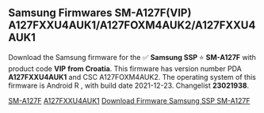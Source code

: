 <h2>Samsung Firmwares SM-A127F(VIP) A127FXXU4AUK1/A127FOXM4AUK2/A127FXXU4AUK1</h2>
Download the Samsung firmware for the ✅ <strong>Samsung SSP </strong> ⭐ <strong>SM-A127F</strong> with product code <strong>VIP</strong> <strong> from Croatia</strong>. This firmware has version number PDA <strong>A127FXXU4AUK1</strong> and CSC A127FOXM4AUK2. The operating system of this firmware is Android R , with build date 2021-12-23. Changelist <strong>23021938</strong>.

[SM-A127F](https://samfirm.shop/samsung/model/SM-A127F)
[A127FXXU4AUK1](https://samfirm.shop/samsung/pda/A127FXXU4AUK1)
[Download Firmware Samsung SSP SM-A127F](https://samfirm.shop/samsung/firmware/485082)
